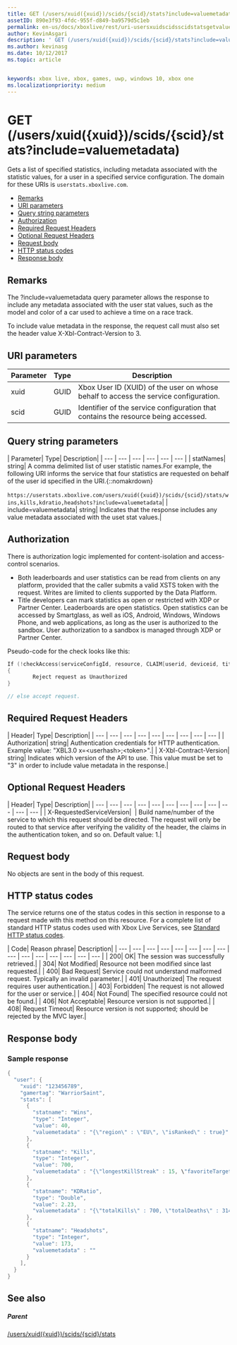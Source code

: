 ```yaml
---
title: GET (/users/xuid({xuid})/scids/{scid}/stats?include=valuemetadata)
assetID: 890e3f93-4fdc-955f-d849-ba9579d5c1eb
permalink: en-us/docs/xboxlive/rest/uri-usersxuidscidsscidstatsgetvaluemetadata.html
author: KevinAsgari
description: ' GET (/users/xuid({xuid})/scids/{scid}/stats?include=valuemetadata)'
ms.author: kevinasg
ms.date: 10/12/2017
ms.topic: article


keywords: xbox live, xbox, games, uwp, windows 10, xbox one
ms.localizationpriority: medium
---
```



# GET (/users/xuid({xuid})/scids/{scid}/stats?include=valuemetadata)
Gets a list of specified statistics, including metadata associated with the statistic values, for a user in a specified service configuration.
The domain for these URIs is `userstats.xboxlive.com`.

  * [Remarks](#ID4EV)
  * [URI parameters](#ID4EAB)
  * [Query string parameters](#ID4ELB)
  * [Authorization](#ID4EWC)
  * [Required Request Headers](#ID4ERD)
  * [Optional Request Headers](#ID4EDF)
  * [Request body](#ID4EHG)
  * [HTTP status codes](#ID4ESG)
  * [Response body](#ID4EJCAC)

<a id="ID4EV"></a>


## Remarks

The ?include=valuemetadata query parameter allows the response to include any metadata associated with the user stat values, such as the model and color of a car used to achieve a time on a race track.

To include value metadata in the response, the request call must also set the header value X-Xbl-Contract-Version to 3.

<a id="ID4EAB"></a>


## URI parameters

| Parameter| Type| Description|
| --- | --- | --- |
| xuid| GUID| Xbox User ID (XUID) of the user on whose behalf to access the service configuration.|
| scid| GUID| Identifier of the service configuration that contains the resource being accessed.|

<a id="ID4ELB"></a>


## Query string parameters

| Parameter| Type| Description|
| --- | --- | --- | --- | --- | --- |
| statNames| string| A comma delimited list of user statistic names.For example, the following URI informs the service that four statistics are requested on behalf of the user id specified in the URI.{::nomakrdown}<br/><br/>`https://userstats.xboxlive.com/users/xuid({xuid})/scids/{scid}/stats/wins,kills,kdratio,headshots?include=valuemetadata`| 
| include=valuemetadata| string| Indicates that the response includes any value metadata associated with the uset stat values.|

<a id="ID4EWC"></a>


## Authorization

There is authorization logic implemented for content-isolation and access-control scenarios.

   * Both leaderboards and user statistics can be read from clients on any platform, provided that the caller submits a valid XSTS token with the request. Writes are limited to clients supported by the Data Platform.
   * Title developers can mark statistics as open or restricted with XDP or Partner Center. Leaderboards are open statistics. Open statistics can be accessed by Smartglass, as well as iOS, Android, Windows, Windows Phone, and web applications, as long as the user is authorized to the sandbox. User authorization to a sandbox is managed through XDP or Partner Center.

Pseudo-code for the check looks like this:


```cpp
If (!checkAccess(serviceConfigId, resource, CLAIM[userid, deviceid, titleid]))
{
        Reject request as Unauthorized
}

// else accept request.

```


<a id="ID4ERD"></a>


## Required Request Headers

| Header| Type| Description|
| --- | --- | --- | --- | --- | --- | --- | --- | --- |
| Authorization| string| Authentication credentials for HTTP authentication. Example value: "XBL3.0 x=&lt;userhash>;&lt;token>".|
| X-Xbl-Contract-Version| string| Indicates which version of the API to use. This value must be set to "3" in order to include value metadata in the response.|

<a id="ID4EDF"></a>


## Optional Request Headers

| Header| Type| Description|
| --- | --- | --- | --- | --- | --- | --- | --- | --- | --- | --- | --- |
| X-RequestedServiceVersion|  | Build name/number of the service to which this request should be directed. The request will only be routed to that service after verifying the validity of the header, the claims in the authentication token, and so on. Default value: 1.|

<a id="ID4EHG"></a>


## Request body

No objects are sent in the body of this request.

<a id="ID4ESG"></a>


## HTTP status codes

The service returns one of the status codes in this section in response to a request made with this method on this resource. For a complete list of standard HTTP status codes used with Xbox Live Services, see [Standard HTTP status codes](../../additional/httpstatuscodes.md).

| Code| Reason phrase| Description|
| --- | --- | --- | --- | --- | --- | --- | --- | --- | --- | --- | --- | --- | --- | --- |
| 200| OK| The session was successfully retrieved.|
| 304| Not Modified| Resource not been modified since last requested.|
| 400| Bad Request| Service could not understand malformed request. Typically an invalid parameter.|
| 401| Unauthorized| The request requires user authentication.|
| 403| Forbidden| The request is not allowed for the user or service.|
| 404| Not Found| The specified resource could not be found.|
| 406| Not Acceptable| Resource version is not supported.|
| 408| Request Timeout| Resource version is not supported; should be rejected by the MVC layer.|

<a id="ID4EJCAC"></a>


## Response body

<a id="ID4EPCAC"></a>


### Sample response


```cpp
{
  "user": {
    "xuid": "123456789",
    "gamertag": "WarriorSaint",
    "stats": [
      {
        "statname": "Wins",
        "type": "Integer",
        "value": 40,
        "valuemetadata" : "{\"region\" : \"EU\", \"isRanked\" : true}"
      },
      {
        "statname": "Kills",
        "type": "Integer",
        "value": 700,
        "valuemetadata" : "{\"longestKillStreak" : 15, \"favoriteTarget\" : \"CrazyPigeon\"}"
      },
      {
        "statname": "KDRatio",
        "type": "Double",
        "value": 2.23,
        "valuemetadata" : "{\"totalKills\" : 700, \"totalDeaths\" : 314}"
      },
      {
        "statname": "Headshots",
        "type": "Integer",
        "value": 173,
        "valuemetadata" : ""
      }
    ],
  }
}

```


<a id="ID4EZCAC"></a>


## See also

<a id="ID4E2CAC"></a>


##### Parent

[/users/xuid({xuid})/scids/{scid}/stats](uri-usersxuidscidsscidstats.md)
